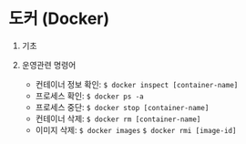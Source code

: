 # 도커 (Docker)

1. 기초

2. 운영관련 명령어
    * 컨테이너 정보 확인: ```$ docker inspect [container-name]```
    * 프로세스 확인: ```$ docker ps -a```
    * 프로세스 중단: ```$ docker stop [container-name]```
    * 컨테이너 삭제: ```$ docker rm [container-name]```
    * 이미지 삭제: ```$ docker images``` ```$ docker rmi [image-id]```